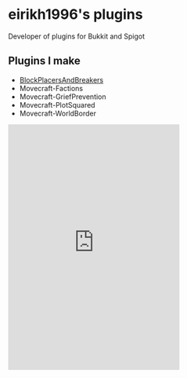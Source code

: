 # eirikh1996's plugins
Developer of plugins for Bukkit and Spigot

## Plugins I make

- [BlockPlacersAndBreakers](/projects/blockplacersandbreakers)
- Movecraft-Factions
- Movecraft-GriefPrevention
- Movecraft-PlotSquared
- Movecraft-WorldBorder

<iframe src="https://discordapp.com/widget?id=605699086309523467&theme=dark" width="350" height="500" allowtransparency="true" frameborder="0"></iframe>
